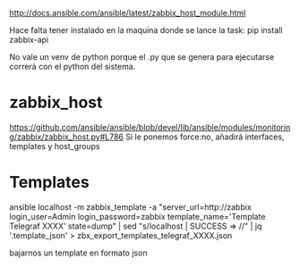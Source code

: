 http://docs.ansible.com/ansible/latest/zabbix_host_module.html

Hace falta tener instalado en la maquina donde se lance la task:
pip install zabbix-api

No vale un venv de python porque el .py que se genera para ejecutarse correrá con el python del sistema.


# zabbix_host
https://github.com/ansible/ansible/blob/devel/lib/ansible/modules/monitoring/zabbix/zabbix_host.py#L786
Si le ponemos force:no, añadirá interfaces, templates y host_groups


# Templates
ansible localhost -m zabbix_template -a "server_url=http://zabbix login_user=Admin login_password=zabbix template_name='Template Telegraf XXXX' state=dump" | sed "s/localhost | SUCCESS => //" | jq '.template_json' > zbx_export_templates_telegraf_XXXX.json

bajarnos un template en formato json

